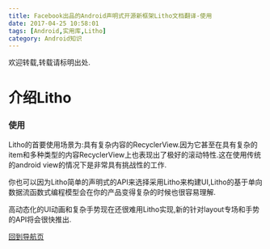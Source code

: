```yaml
---
title: Facebook出品的Android声明式开源新框架Litho文档翻译-使用
date: 2017-04-25 10:58:01
tags: [Android,实用库,Litho]
category: Android知识
---
```


欢迎转载,转载请标明出处.

# 介绍Litho

### 使用
Litho的首要使用场景为:具有复杂内容的RecyclerView.因为它甚至在具有复杂的item和多种类型的内容RecyclerView上也表现出了极好的滚动特性.这在使用传统的android view的情况下是非常具有挑战性的工作.

你也可以因为Litho简单的声明式的API来选择采用Litho来构建UI,Litho的基于单向数据流函数式编程模型会在你的产品变得复杂的时候也很容易理解.

高动态化的UI动画和复杂手势现在还很难用Litho实现,新的针对layout专场和手势的API将会很快推出.

[回到导航页](https://shikieiki.github.io/2017/05/04/Facebook%E5%87%BA%E5%93%81%E7%9A%84Android%E5%A3%B0%E6%98%8E%E5%BC%8F%E5%BC%80%E6%BA%90%E6%96%B0%E6%A1%86%E6%9E%B6Litho%E6%96%87%E6%A1%A3%E7%BF%BB%E8%AF%91-%E6%80%BB%E8%A7%88%E5%92%8C%E5%AF%BC%E8%88%AA/)